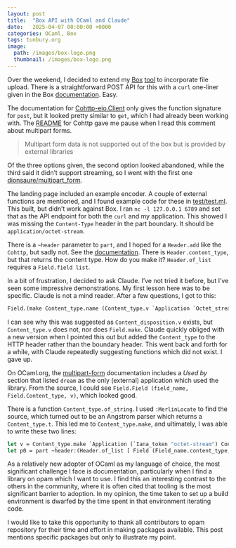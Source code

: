 ```yaml
---
layout: post
title:  "Box API with OCaml and Claude"
date:   2025-04-07 00:00:00 +0000
categories: OCaml, Box
tags: tunbury.org
image:
  path: /images/box-logo.png
  thumbnail: /images/box-logo.png
---
```


Over the weekend, I decided to extend my [Box](www.box.com) [tool](https://github.com/mtelvers/ocaml-box-diff) to incorporate file upload. There is a straightforward POST API for this with a `curl` one-liner given in the Box [documentation](https://developer.box.com/reference/post-files-content/). Easy.

The documentation for [Cohttp-eio.Client](https://mirage.github.io/ocaml-cohttp/cohttp-eio/Cohttp_eio/Client/index.html) only gives the function signature for `post`, but it looked pretty similar to `get`, which I had already been working with. The [README](https://github.com/mirage/ocaml-cohttp) for Cohttp gave me pause when I read this comment about multipart forms.

> Multipart form data is not supported out of the box but is provided by external libraries

Of the three options given, the second option looked abandoned, while the third said it didn’t support streaming, so I went with the first one [dionsaure/multipart_form](https://github.com/dinosaure/multipart_form).

The landing page included an example encoder. A couple of external functions are mentioned, and I found example code for these in [test/test.ml](https://github.com/dinosaure/multipart_form/blob/main/test/test.ml). This built, but didn’t work against Box. I ran `nc -l 127.0.0.1 6789` and set that as the API endpoint for both the `curl` and my application. This showed I was missing the `Content-Type` header in the part boundary. It should be `application/octet-stream`.

There is a `~header` parameter to `part`, and I hoped for a `Header.add` like the `Cohttp`, but sadly not. See the [documentation](https://ocaml.org/p/multipart_form/latest/doc/Multipart_form/Header/index.html). There is `Header.content_type`, but that returns the content type. How do you make it? `Header.of_list` requires a `Field.field list`.

In a bit of frustration, I decided to ask Claude. I’ve not tried it before, but I’ve seen some impressive demonstrations. My first lesson here was to be specific. Claude is not a mind reader. After a few questions, I got to this:

```ocaml
Field.(make Content_type.name (Content_type.v `Application `Octet_stream));
```

I can see why this was suggested as `Content_disposition.v` exists, but `Content_type.v` does not, nor does `Field.make`. Claude quickly obliged with a new version when I pointed this out but added the `Content_type` to the HTTP header rather than the boundary header. This went back and forth for a while, with Claude repeatedly suggesting functions which did not exist. I gave up.

On OCaml.org, the [multipart-form](https://ocaml.org/p/multipart_form/latest) documentation includes a _Used by_ section that listed `dream` as the only (external) application which used the library. From the source, I could see `Field.Field (field_name, Field.Content_type, v)`, which looked good.

There is a function `Content_type.of_string`. I used `:MerlinLocate` to find the source, which turned out to be an Angstrom parser which returns a `Content_type.t`. This led me to `Content_type.make`, and ultimately, I was able to write these two lines:

```ocaml
let v = Content_type.make `Application (`Iana_token "octet-stream") Content_type.Parameters.empty
let p0 = part ~header:(Header.of_list [ Field (Field_name.content_type, Content_type, v) ]) ...
```

As a relatively new adopter of OCaml as my language of choice, the most significant challenge I face is documentation, particularly when I find a library on opam which I want to use. I find this an interesting contrast to the others in the community, where it is often cited that tooling is the most significant barrier to adoption. In my opinion, the time taken to set up a build environment is dwarfed by the time spent in that environment iterating code.

I would like to take this opportunity to thank all contributors to opam repository for their time and effort in making packages available. This post mentions specific packages but only to illustrate my point.
